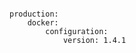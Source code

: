 <!-- usedin: [ _includes/_inlines/Deployment/common/getting-started-with-manifest-files/getting-started-with-manifest-files_example-1-specifying-a.md] -->

```

production:
    docker:
        configuration:
            version: 1.4.1

```
